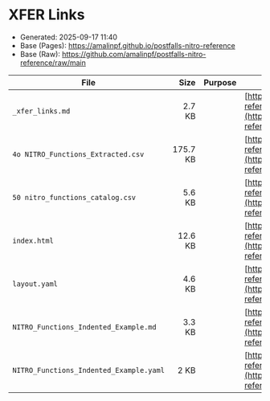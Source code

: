 # XFER Links

- Generated: 2025-09-17 11:40
- Base (Pages): https://amalinpf.github.io/postfalls-nitro-reference
- Base (Raw): https://github.com/amalinpf/postfalls-nitro-reference/raw/main

| File | Size | Purpose | Pages URL | Raw URL |
|---|---:|---|---|---|
| `_xfer_links.md` | 2.7 KB |  | [https://amalinpf.github.io/postfalls-nitro-reference/xfer/_xfer_links.md](https://amalinpf.github.io/postfalls-nitro-reference/xfer/_xfer_links.md) | [https://github.com/amalinpf/postfalls-nitro-reference/raw/main/xfer/_xfer_links.md](https://github.com/amalinpf/postfalls-nitro-reference/raw/main/xfer/_xfer_links.md) |
| `4o NITRO_Functions_Extracted.csv` | 175.7 KB |  | [https://amalinpf.github.io/postfalls-nitro-reference/xfer/4o%20NITRO_Functions_Extracted.csv](https://amalinpf.github.io/postfalls-nitro-reference/xfer/4o%20NITRO_Functions_Extracted.csv) | [https://github.com/amalinpf/postfalls-nitro-reference/raw/main/xfer/4o%20NITRO_Functions_Extracted.csv](https://github.com/amalinpf/postfalls-nitro-reference/raw/main/xfer/4o%20NITRO_Functions_Extracted.csv) |
| `50 nitro_functions_catalog.csv` | 5.6 KB |  | [https://amalinpf.github.io/postfalls-nitro-reference/xfer/50%20nitro_functions_catalog.csv](https://amalinpf.github.io/postfalls-nitro-reference/xfer/50%20nitro_functions_catalog.csv) | [https://github.com/amalinpf/postfalls-nitro-reference/raw/main/xfer/50%20nitro_functions_catalog.csv](https://github.com/amalinpf/postfalls-nitro-reference/raw/main/xfer/50%20nitro_functions_catalog.csv) |
| `index.html` | 12.6 KB |  | [https://amalinpf.github.io/postfalls-nitro-reference/xfer/index.html](https://amalinpf.github.io/postfalls-nitro-reference/xfer/index.html) | [https://github.com/amalinpf/postfalls-nitro-reference/raw/main/xfer/index.html](https://github.com/amalinpf/postfalls-nitro-reference/raw/main/xfer/index.html) |
| `layout.yaml` | 4.6 KB |  | [https://amalinpf.github.io/postfalls-nitro-reference/xfer/layout.yaml](https://amalinpf.github.io/postfalls-nitro-reference/xfer/layout.yaml) | [https://github.com/amalinpf/postfalls-nitro-reference/raw/main/xfer/layout.yaml](https://github.com/amalinpf/postfalls-nitro-reference/raw/main/xfer/layout.yaml) |
| `NITRO_Functions_Indented_Example.md` | 3.3 KB |  | [https://amalinpf.github.io/postfalls-nitro-reference/xfer/NITRO_Functions_Indented_Example.md](https://amalinpf.github.io/postfalls-nitro-reference/xfer/NITRO_Functions_Indented_Example.md) | [https://github.com/amalinpf/postfalls-nitro-reference/raw/main/xfer/NITRO_Functions_Indented_Example.md](https://github.com/amalinpf/postfalls-nitro-reference/raw/main/xfer/NITRO_Functions_Indented_Example.md) |
| `NITRO_Functions_Indented_Example.yaml` | 2 KB |  | [https://amalinpf.github.io/postfalls-nitro-reference/xfer/NITRO_Functions_Indented_Example.yaml](https://amalinpf.github.io/postfalls-nitro-reference/xfer/NITRO_Functions_Indented_Example.yaml) | [https://github.com/amalinpf/postfalls-nitro-reference/raw/main/xfer/NITRO_Functions_Indented_Example.yaml](https://github.com/amalinpf/postfalls-nitro-reference/raw/main/xfer/NITRO_Functions_Indented_Example.yaml) |
